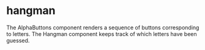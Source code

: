 # hangman
The AlphaButtons component renders a sequence of buttons corresponding to letters.
The Hangman component keeps track of which letters have been guessed.
